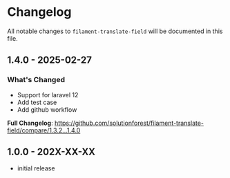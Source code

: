 # Changelog

All notable changes to `filament-translate-field` will be documented in this file.

## 1.4.0 - 2025-02-27

### What's Changed

- Support for laravel 12
- Add test case
- Add github workflow

**Full Changelog**: https://github.com/solutionforest/filament-translate-field/compare/1.3.2...1.4.0

## 1.0.0 - 202X-XX-XX

- initial release
